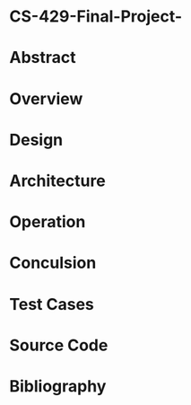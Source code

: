 # CS-429-Final-Project-

<h1> Abstract </h1>

<h1> Overview </h1>

<h1> Design </h1>

<h1> Architecture </h1>

<h1> Operation </h1>

<h1> Conculsion </h1>

<h1> Test Cases </h1>

<h1> Source Code </h1>

<h1> Bibliography </h1>
